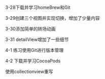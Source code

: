3-28下载并学习homeBrew和Git

3-29创建三个视图并实现切换，增加了少量内容

3-30添加简单的转场动画

3-31 detailView增加了一些细节

4-1 练习使用Git进行版本管理

4-2 下载并学习CocoaPods

使用collectionview重写
